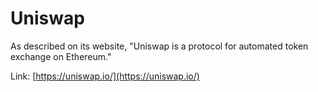 # Uniswap

As described on its website, "Uniswap is a protocol for automated token exchange on Ethereum."

Link: [https://uniswap.io/](https://uniswap.io/)

